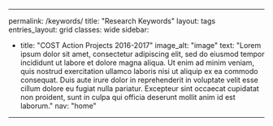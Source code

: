 ---

permalink: /keywords/
title: "Research Keywords"
layout: tags
entries_layout: grid
classes: wide
sidebar:
  - title: "COST Action Projects 2016-2017"
    image_alt: "image"
    text: "Lorem ipsum dolor sit amet, consectetur adipiscing elit, sed do eiusmod tempor incididunt ut labore et dolore magna aliqua. Ut enim ad minim veniam, quis nostrud exercitation ullamco laboris nisi ut aliquip ex ea commodo consequat. Duis aute irure dolor in reprehenderit in voluptate velit esse cillum dolore eu fugiat nulla pariatur. Excepteur sint occaecat cupidatat non proident, sunt in culpa qui officia deserunt mollit anim id est laborum."
  nav: "home"

---